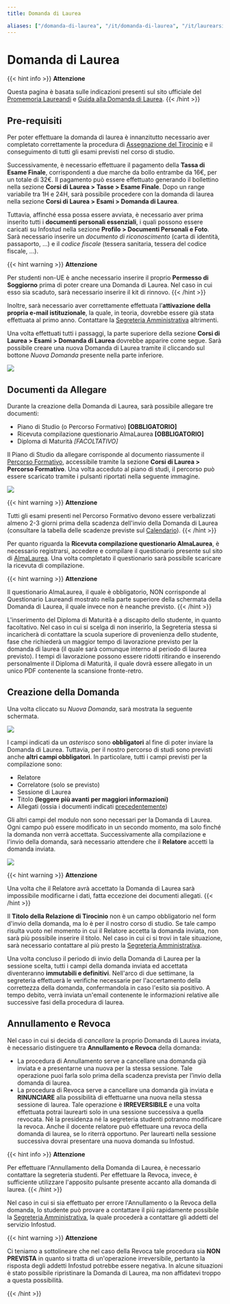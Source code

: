 ```yaml
---
title: Domanda di Laurea

aliases: ["/domanda-di-laurea", "/it/domanda-di-laurea", "/it/laurearsi/calcolo-domanda-di-laurea", "/it/laurearsi/calcolo-domanda-laurea"]
---
```


# Domanda di Laurea

{{< hint info >}}
<i class="fa-solid fa-triangle-exclamation" style="color: #FFD43B;"></i> **Attenzione**

Questa pagina è basata sulle indicazioni presenti sul sito ufficiale del [Promemoria Laureandi](https://www.uniroma1.it/it/pagina/promemoria-laureandi) e [Guida alla Domanda di Laurea](https://www.uniroma1.it/it/pagina/domanda-di-laurea-online).
{{< /hint >}}

## Pre-requisiti

Per poter effettuare la domanda di laurea è innanzitutto necessario aver completato correttamente la procedura di [Assegnazione del Tirocinio](../../terzo-anno/tirocinio/) e il conseguimento di tutti gli esami previsti nel corso di studio.

Successivamente, è necessario effettuare il pagamento della __Tassa di Esame Finale__, corrispondenti a due marche da bollo entrambe da 16€, per un totale di 32€. Il pagamento può essere effettuato generando il bollettino nella sezione __Corsi di Laurea > Tasse > Esame Finale__. Dopo un range variabile tra 1H e 24H, sarà possibile procedere con la domanda di laurea nella sezione __Corsi di Laurea > Esami > Domanda di Laurea__.

Tuttavia, affinché essa possa essere avviata, è necessario aver prima inserito tutti i __documenti personali essenziali__, i quali possono essere caricati su Infostud nella sezione __Profilo > Documenti Personali e Foto__. Sarà necessario inserire un _documento di riconoscimento_ (carta di identità, passaporto, ...) e il _codice fiscale_ (tessera sanitaria, tessera del codice fiscale, ...).

{{< hint warning >}}
<i class="fa-solid fa-triangle-exclamation" style="color: #FFD43B;"></i> **Attenzione**

Per studenti non-UE è anche necessario inserire il proprio __Permesso di Soggiorno__ prima di poter creare una Domanda di Laurea. Nel caso in cui esso sia scaduto, sarà necessario inserire il kit di rinnovo.
{{< /hint >}}

Inoltre, sarà necessario aver correttamente effettuata l’__attivazione della propria e-mail istituzionale__, la quale, in teoria, dovrebbe essere già stata effettuata al primo anno. Contattare la [Segreteria Amministrativa](segrstudenti.i3s@uniroma1.it)  altrimenti.

Una volta effettuati tutti i passaggi, la parte superiore della sezione __Corsi di Laurea > Esami > Domanda di Laurea__ dovrebbe apparire come segue. Sarà possibile creare una nuova Domanda di Laurea tramite il cliccando sul bottone _Nuova Domanda_ presente nella parte inferiore.

<img src="https://i.imgur.com/9JElt3q.png">


## Documenti da Allegare

Durante la creazione della Domanda di Laurea, sarà possibile allegare tre documenti:
- Piano di Studio (o Percorso Formativo) __[OBBLIGATORIO]__
- Ricevuta compilazione questionario AlmaLaurea __[OBBLIGATORIO]__
- Diploma di Maturità _[FACOLTATIVO]_

Il Piano di Studio da allegare corrisponde al documento riassumente il [Percorso Formativo](../terzo-anno/percorso-formativo.md), accessibile tramite la sezione __Corsi di Laurea > Percorso Formativo__. Una volta acceduto al piano di studi, il percorso può essere scaricato tramite i pulsanti riportati nella seguente immagine.

<img src="https://i.imgur.com/OGNQC43.png">


{{< hint warning >}}
<i class="fa-solid fa-triangle-exclamation" style="color: #FFD43B;"></i> **Attenzione**

Tutti gli esami presenti nel Percorso Formativo devono essere verbalizzati almeno 2-3 giorni prima della scadenza dell'invio della Domanda di Laurea (consultare la tabella delle scadenze previste sul [Calendario](../../insegnamenti/calendario/)). 
{{< /hint >}}

Per quanto riguarda la __Ricevuta compilazione questionario AlmaLaurea__, è necessario registrarsi, accedere e compilare il questionario presente sul sito di [AlmaLaurea](https://www2.uniroma1.it/AiS/alma/almauno.php). Una volta completato il questionario sarà possibile scaricare la ricevuta di compilazione. 

{{< hint warning >}}
<i class="fa-solid fa-triangle-exclamation" style="color: #FFD43B;"></i> **Attenzione**

Il questionario AlmaLaurea, il quale è obbligatorio, NON corrisponde al Questionario Laureandi mostrato nella parte superiore della schermata della Domanda di Laurea, il quale invece non è neanche previsto.
{{< /hint >}}

L'inserimento del Diploma di Maturità è a discapito dello studente, in quanto facoltativo. Nel caso in cui si scelga di non inserirlo, la Segreteria stessa si incaricherà di contattare la scuola superiore di provenienza dello studente, fase che richiederà un maggior tempo di lavorazione previsto per la domanda di laurea (il quale sarà comunque interno al periodo di laurea previsto). I tempi di lavorazione possono essere ridotti ritirando e inserendo personalmente il Diploma di Maturità, il quale dovrà essere allegato in un unico PDF contenente la scansione fronte-retro.

## Creazione della Domanda

Una volta cliccato su _Nuova Domanda_, sarà mostrata la seguente schermata.

<img src="https://i.imgur.com/i8da2lG.png">

I campi indicati da un _asterisco_ sono __obbligatori__ al fine di poter inviare la Domanda di Laurea. Tuttavia, per il nostro percorso di studi sono previsti anche __altri campi obbligatori__. In particolare, tutti i campi previsti per la compilazione sono:
- Relatore
- Correlatore (solo se previsto)
- Sessione di Laurea
- Titolo __(leggere più avanti per maggiori informazioni)__
- Allegati (ossia i documenti indicati [precedentemente](#documenti-da-allegare))

Gli altri campi del modulo non sono necessari per la Domanda di Laurea. Ogni campo può essere modificato in un secondo momento, ma solo finché la domanda non verrà accettata. Successivamente alla compilazione e l'invio della domanda, sarà necessario attendere che il __Relatore__ accetti la domanda inviata.

<img src="https://i.imgur.com/DOUpkXL.png">


{{< hint warning >}}
<i class="fa-solid fa-triangle-exclamation" style="color: #FFD43B;"></i> **Attenzione**

Una volta che il Relatore avrà accettato la Domanda di Laurea sarà impossibile modificarne i dati, fatta eccezione dei documenti allegati.
{{< /hint >}}

Il __Titolo della Relazione di Tirocinio__ non è un campo obbligatorio nel form d'invio della domanda, ma lo è per il nostro corso di studio. Se tale campo risulta vuoto nel momento in cui il Relatore accetta la domanda inviata, non sarà più possibile inserire il titolo. Nel caso in cui ci si trovi in tale situazione, sarà necessario contattare al più presto la [Segreteria Amministrativa](segrstudenti.i3s@uniroma1.it).

Una volta concluso il periodo di invio della Domanda di Laurea per la sessione scelta, tutti i campi della domanda inviata ed accettata diventeranno __immutabili e definitivi__. Nell'arco di due settimane, la segreteria effettuerà le verifiche necessarie per l'accertamento della correttezza della domanda, confermandola in caso l'esito sia positivo. A tempo debito, verrà inviata un'email contenente le informazioni relative alle successive fasi della procedura di laurea. 


## Annullamento e Revoca

Nel caso in cui si decida di _cancellare_ la proprio Domanda di Laurea inviata, è necessario distinguere tra __Annullamento e Revoca__ della domanda:
- La procedura di Annullamento serve a cancellare una domanda già inviata e a presentarne una nuova per la stessa sessione. Tale operazione puoi farla solo prima della scadenza prevista per l’invio della domanda di laurea.
- La procedura di Revoca serve a cancellare una domanda già inviata e __RINUNCIARE__ alla possibilità di effettuarne una nuova nella stessa sessione di laurea. Tale operazione è __IRREVERSIBILE__ e una volta effettuata potrai laurearti solo in una sessione successiva a quella revocata. Né la presidenza né la segreteria studenti potranno modificare la revoca. Anche il docente relatore può effettuare una revoca della domanda di laurea, se lo riterrà opportuno. Per laurearti nella sessione successiva dovrai presentare una nuova domanda su Infostud.

{{< hint info >}}
<i class="fa-solid fa-triangle-exclamation" style="color: #FFD43B;"></i> **Attenzione**

Per effettuare l'Annullamento della Domanda di Laurea, è necessario contattare la segreteria studenti. Per effettuare la Revoca, invece, è sufficiente utilizzare l'apposito pulsante presente accanto alla domanda di laurea.
{{< /hint >}}

Nel caso in cui si sia effettuato per errore l'Annullamento o la Revoca della domanda, lo studente può provare a contattare il più rapidamente possibile la [Segreteria Amministrativa](segrstudenti.i3s@uniroma1.it), la quale procederà a contattare gli addetti del servizio Infostud.


{{< hint warning >}}
<i class="fa-solid fa-triangle-exclamation" style="color: #FFD43B;"></i>
**Attenzione**

Ci teniamo a sottolineare che nel caso della Revoca tale procedura sia __NON PREVISTA__ in quanto si tratta di un'operazione irreversibile, pertanto la risposta degli addetti Infostud potrebbe essere negativa. In alcune situazioni è stato possibile ripristinare la Domanda di Laurea, ma non affidatevi troppo a questa possibilità.

{{< /hint >}}